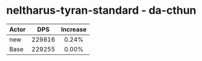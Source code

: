 # neltharus-tyran-standard - da-cthun
| Actor | DPS | Increase |
|---|:---:|:---:|
|new|229816|0.24%|
|Base|229255|0.00%|
